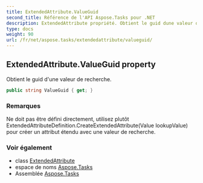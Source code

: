 ```yaml
---
title: ExtendedAttribute.ValueGuid
second_title: Référence de l'API Aspose.Tasks pour .NET
description: ExtendedAttribute propriété. Obtient le guid dune valeur de recherche.
type: docs
weight: 90
url: /fr/net/aspose.tasks/extendedattribute/valueguid/
---
```

## ExtendedAttribute.ValueGuid property

Obtient le guid d'une valeur de recherche.

```csharp
public string ValueGuid { get; }
```

### Remarques

Ne doit pas être défini directement, utilisez plutôt ExtendedAttributeDefinition.CreateExtendedAttribute(Value lookupValue) pour créer un attribut étendu avec une valeur de recherche.

### Voir également

* class [ExtendedAttribute](../)
* espace de noms [Aspose.Tasks](../../extendedattribute/)
* Assemblée [Aspose.Tasks](../../../)


